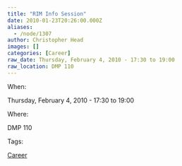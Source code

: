 ```yaml
---
title: "RIM Info Session"
date: 2010-01-23T20:26:00.000Z
aliases:
  - /node/1307
author: Christopher Head
images: []
categories: [Career]
raw_date: Thursday, February 4, 2010 - 17:30 to 19:00
raw_location: DMP 110
---
```


When: 

Thursday, February 4, 2010 - 17:30 to 19:00

Where: 

DMP 110

Tags: 

[Career](/career)
